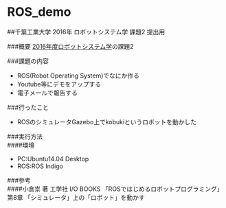 # ROS_demo  
##千葉工業大学 2016年 ロボットシステム学 課題2 提出用  

###概要
[2016年度ロボットシステム学](http://lab.ueda.asia/?page_id=1152)の課題2  

###課題の内容  
- ROS(Robot Operating System)でなにか作る
- Youtube等にデモをアップする
- 電子メールで報告する

###行ったこと  
- ROSのシミュレータGazebo上でkobukiというロボットを動かした

###実行方法  
####環境 
- PC:Ubuntu14.04 Desktop
- ROS:ROS Indigo

###参考  
####小倉祟 著 工学社 I/O BOOKS 「ROSではじめるロボットプログラミング」 
第8章 「シミュレータ」上の「ロボット」を動かす
